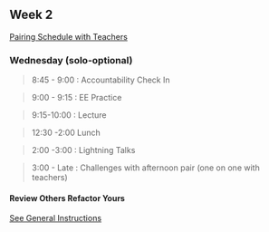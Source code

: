 ## Week 2

[Pairing Schedule with Teachers](https://docs.google.com/a/devbootcamp.com/spreadsheet/ccc?key=0AozpO5yzg9E6dEdEWVhhME8yeVYzd1V4am9qMTVjX2c&usp=drive_web#gid=0)

### Wednesday (solo-optional)

> 8:45 - 9:00 : Accountability Check In

> 9:00 - 9:15 : EE Practice

> 9:15-10:00 : Lecture  

> 12:30 -2:00 Lunch

> 2:00 -3:00 : Lightning Talks

> 3:00 - Late : Challenges with afternoon pair (one on one with teachers)
 
#### Review Others Refactor Yours

[See General Instructions](https://github.com/sea-lions-2014/review-others-refactor-yours-challenge)

